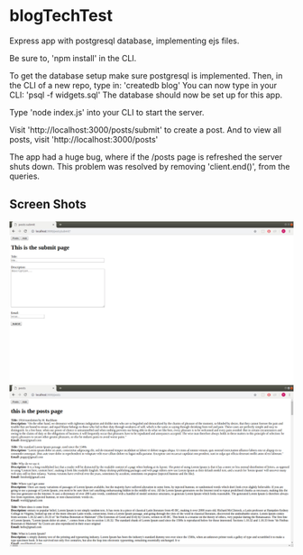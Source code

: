 # blogTechTest

Express app with postgresql database, implementing ejs files.

Be sure to, 'npm install' in the CLI.

To get the database setup make sure postgresql is implemented.
Then, in the CLI of a new repo, type in: 'createdb blog'
You can now type in your CLI: 'psql -f widgets.sql'
The database should now be set up for this app.

Type 'node index.js' into your CLI to start the server.

Visit 'http://localhost:3000/posts/submit' to create a post. And to view all posts, visit 'http://localhost:3000/posts'

The app had a huge bug, where if the /posts page is refreshed the server shuts down. This problem was resolved by removing 'client.end()', from the queries.

## Screen Shots
!["Adding a post"](https://github.com/mBarlescu/blogTechTest/blob/master/screenshots/Screenshot%20from%202019-01-02%2022-55-21.png?raw=true)
!["Viewing all posts"](https://github.com/mBarlescu/blogTechTest/blob/master/screenshots/Screenshot%20from%202019-01-02%2022-58-46.png?raw=true)